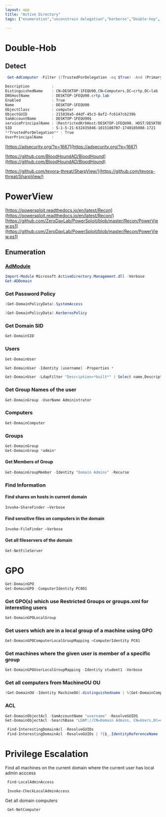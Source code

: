 ```yaml
---
layout: app
title: "Active Directory"
tags: ["enumeration","unconstrain delegation","kerberos","Double-hop", "GPO","OU"]

---
```



# Double-Hob

## Detect 

```powershell
 Get-AdComputer -Filter {(TrustedForDelegation -eq $True) -And (PrimaryGroupId -eq 515)} -Properties TrustedForDelegation,TrustedForDelegation,servicePrincipalName,Description

Description          :
DistinguishedName    : CN=DESKTOP-1FEQU90,CN=Computers,DC=crtp,DC=lab
DNSHostName          : DESKTOP-1FEQU90.crtp.lab
Enabled              : True
Name                 : DESKTOP-1FEQU90
ObjectClass          : computer
ObjectGUID           : 215830a5-d4df-45c3-8af2-fc6147cb239b
SamAccountName       : DESKTOP-1FEQU90$
servicePrincipalName : {RestrictedKrbHost/DESKTOP-1FEQU90, HOST/DESKTOP-1FEQU90, RestrictedKrbHost/DESKTOP-1FEQU90.crtp.lab, HOST/DESKTOP-1FEQU90.crtp.lab}
SID                  : S-1-5-21-632435846-1015186707-1740185088-1721
**TrustedForDelegation** : True
UserPrincipalName    :

```

[https://adsecurity.org/?p=1667](https://adsecurity.org/?p=1667)

[https://github.com/BloodHoundAD/BloodHound](https://github.com/BloodHoundAD/BloodHound)

[https://github.com/tevora-threat/SharpView/](https://github.com/tevora-threat/SharpView/)

# PowerView

[https://powersploit.readthedocs.io/en/latest/Recon](https://powersploit.readthedocs.io/en/latest/Recon/)
[https://github.com/ZeroDayLab/PowerSploit/blob/master/Recon/PowerView.ps1](https://github.com/ZeroDayLab/PowerSploit/blob/master/Recon/PowerView.ps1)
## Enumeration

### [AdModule](https://github.com/samratashok/ADModule)

```powershell
Import-Module Microsoft.ActiveDirectory.Management.dll -Verbose
Get-ADDomain
```



### Get Password Policy

```powershell
(Get-DomainPolicyData).SystemAccess

(Get-DomainPolicyData).KerberosPolicy
```

### Get Domain SID

```powershell
Get-DomainSID
```

### Users

```powershell
Get-DomainUser

Get-DomainUser -Identity [username] -Properties *

Get-DomainUser -LdapFilter "Description=*built*" | Select name,Description
```

### Get Group Names of the user
```powershell
Get-DomainGroup -UserName Administrator
```

### Computers
```powershell
Get-DomainComputer
```

### Groups

```powershell
Get-DomainGroup 
Get-DomainGroup *admin*
```

#### Get Members of Group

```powershell
Get-DomainGroupMember -Identity "Domain Admins" -Recurse
```

### Find Information

#### Find shares on hosts in current domain

```powershell
Invoke-ShareFinder –Verbose
```

#### Find sensitive files on computers in the domain

```powershell
Invoke-FileFinder –Verbose
```

#### Get all fileservers of the domain
```powershell
Get-NetFileServer
```

# GPO

```powershell
Get-DomainGPO
Get-DomainGPO -ComputerIdentity PC001
```

### Get GPO(s) which use Restricted Groups or groups.xml for interesting users

```powershell
Get-DomainGPOLocalGroup
```

### Get users which are in a local group of a machine using GPO

```powershell
Get-DomainGPOComputerLocalGroupMapping –ComputerIdentity PC01
```

### Get machines where the given user is member of a specific group

```powershell
Get-DomainGPOUserLocalGroupMapping -Identity student1 -Verbose
```


### Get all computers from MachineOU OU
```powershell
(Get-DomainOU -Identity MachineOU).distinguishedname | %{Get-DomainComputer -SearchBase $_} | select Name
```

### ACL

```powershell
Get-DomainObjectAcl -SamAccountName "username" -ResolveGUIDS
Get-DomainObjectAcl -SearchBase "LDAP://CN=Domain Admins, CN=Users,DC=crtp,DC=lab" -ResolveGUIDS
```
```powershell
 Find-InterestingDomainAcl -ResolveGUIDs
 Find-InterestingDomainAcl -ResolveGUIDs | ?{$_.IdentityReferenceName -match "username"}
```

# Privilege Escalation

Find all machines on the current domain where the current user has local admin acccess

```powershell
 Find-LocalAdminAccess
```

```powershell
 Invoke-CheckLocalAdminAccess
```

Get all domain computers

```powershell
 Get-NetComputer
```